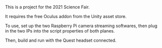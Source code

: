 This is a project for the 2021 Science Fair.

It requires the free Oculus addon from the Unity asset store.

To use, set up the two Raspberry Pi camera streaming softwares, then plug in the two IPs into the script properties of both planes.

Then, build and run with the Quest headset connected.